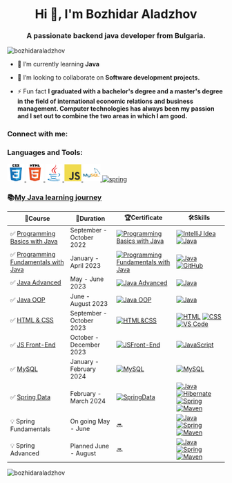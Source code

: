 <h1 align="center">Hi 👋, I'm Bozhidar Aladzhov</h1>
<h3 align="center">A passionate backend java developer from Bulgaria.</h3>

<p align="left"> <img src="https://komarev.com/ghpvc/?username=bozhidaraladzhov&label=Profile%20views&color=0e75b6&style=flat" alt="bozhidaraladzhov" /> </p>

- 🌱 I’m currently learning **Java**

- 👯 I’m looking to collaborate on **Software development projects.**

- ⚡ Fun fact **I graduated with a bachelor's degree and a master's degree in the field of international economic relations and business management. Computer technologies has always been my passion and I set out to combine the two areas in which I am good.**

<h3 align="left">Connect with me:</h3>
<p align="left">
</p>

<h3 align="left">Languages and Tools:</h3>
<p align="left"> <a href="https://www.w3schools.com/css/" target="_blank" rel="noreferrer"> <img src="https://raw.githubusercontent.com/devicons/devicon/master/icons/css3/css3-original-wordmark.svg" alt="css3" width="40" height="40"/> </a> <a href="https://www.w3.org/html/" target="_blank" rel="noreferrer"> <img src="https://raw.githubusercontent.com/devicons/devicon/master/icons/html5/html5-original-wordmark.svg" alt="html5" width="40" height="40"/> </a> <a href="https://www.java.com" target="_blank" rel="noreferrer"> <img src="https://raw.githubusercontent.com/devicons/devicon/master/icons/java/java-original.svg" alt="java" width="40" height="40"/> </a> <a href="https://developer.mozilla.org/en-US/docs/Web/JavaScript" target="_blank" rel="noreferrer"> <img src="https://raw.githubusercontent.com/devicons/devicon/master/icons/javascript/javascript-original.svg" alt="javascript" width="40" height="40"/> </a> <a href="https://www.mysql.com/" target="_blank" rel="noreferrer"> <img src="https://raw.githubusercontent.com/devicons/devicon/master/icons/mysql/mysql-original-wordmark.svg" alt="mysql" width="40" height="40"/> </a> <a href="https://spring.io/" target="_blank" rel="noreferrer"> <img src="https://www.vectorlogo.zone/logos/springio/springio-icon.svg" alt="spring" width="40" height="40"/> </a> </p>

### 📚[My Java learning journey](https://softuni.bg/curriculum)
| 🧾Course | 📅Duration | 🏆Certificate | 🛠️Skills | 
|--------|----|----|-----|
|✅ [Programming Basics with Java](https://softuni.bg/trainings/3868/programming-basics-with-java-september-2022) | September - October 2022 | <a href="https://softuni.bg/certificates/details/143354/08db27ac" rel="nofollow"><img src="https://user-images.githubusercontent.com/101351760/225559811-ed4dc164-5dbf-42dd-aa09-3bca9bf4d1ec.png" alt="Programming Basics with Java" width="100" height="100"> </a> |  [![IntelliJ Idea](https://skillicons.dev/icons?i=idea&theme=light)](https://www.jetbrains.com/idea/) [![Java](https://skillicons.dev/icons?i=java&theme=light)](https://www.java.com/en/) |
|✅ [Programming Fundamentals with Java](https://softuni.bg/trainings/3951/programming-fundamentals-with-java-january-2023) | January - April 2023 | <a href="https://softuni.bg/certificates/details/169243/27c1b69d" rel="nofollow"><img src="https://user-images.githubusercontent.com/101351760/229783981-48f70750-813a-46f6-8b24-d64cbb6cbd57.png" alt="Programming Fundamentals with Java"></a> | [![Java](https://skillicons.dev/icons?i=java&theme=light)](https://www.java.com/en/) [![GitHub](https://skillicons.dev/icons?i=github&theme=light)](https://github.com/) |
|✅ [Java Advanced](https://softuni.bg/trainings/4100/java-advanced-may-2023) | May - June 2023 | <a href="https://softuni.bg/certificates/details/174522/267a35ba" rel="nofollow"><img src="https://softuni.bg/files/courses/Java_Advanced1234.jpg" alt="Java Advanced"></a> | [![Java](https://skillicons.dev/icons?i=java&theme=light)](https://www.java.com/en/) |
|✅ [Java OOP](https://softuni.bg/trainings/4101/java-oop-june-2023) | June - August 2023 | <a href="https://softuni.bg/certificates/details/181411/36d8a0ee" rel="nofollow"><img src="https://softuni.bg/Files/Courses/java_oop12.jpg" alt="Java OOP"></a>| [![Java](https://skillicons.dev/icons?i=java&theme=light)](https://www.java.com/en/) |
|✅ [HTML & CSS](https://softuni.bg/trainings/4239/html-and-css-september-2023) | September - October 2023 | <a href="https://softuni.bg/certificates/details/190683/15f929a6" rel="nofollow"><img src="https://softuni.bg/files/courses/html_css12.jpg" alt="HTML&CSS"></a> | [![HTML](https://skillicons.dev/icons?i=html&theme=light)](https://en.wikipedia.org/wiki/HTML) [![CSS](https://skillicons.dev/icons?i=css&theme=light)](https://en.wikipedia.org/wiki/CSS) [![VS Code](https://skillicons.dev/icons?i=vscode&theme=light)](https://code.visualstudio.com/) |
|✅ [JS Front-End](https://softuni.bg/trainings/4240/js-front-end-october-2023) | October - December 2023 | <a href="https://softuni.bg/certificates/details/199100/3ad1bf7d" rel="nofollow"><img src="https://softuni.bg/Files/Courses/JSFront-EnD1.png" alt="JSFront-End"></a> |[![JavaScript](https://skillicons.dev/icons?i=js&theme=light)](https://developer.mozilla.org/en-US/docs/Web/JavaScript) |
|✅ [MySQL](https://softuni.bg/trainings/4365/mysql-january-2024) | January - February 2024 | <a href="https://softuni.bg/certificates/details/202716/cd52b380" rel="nofollow"><img src="https://softuni.bg/files/courses/mysql123.jpg" alt="MySQL"></a> | [![MySQL](https://skillicons.dev/icons?i=mysql&theme=light)](https://www.mysql.com/) |
|✅ [Spring Data](https://softuni.bg/trainings/4366/spring-data-february-2024)| February - March 2024 | <a href="https://softuni.bg/certificates/details/209298/0e16cc88" rel="nofollow"><img src="https://softuni.bg/Files/Courses/14.06springdata_.png" alt="SpringData"></a>| [![Java](https://skillicons.dev/icons?i=java&theme=light)](https://www.java.com/en/) [![Hibernate](https://skillicons.dev/icons?i=hibernate&theme=light)](https://hibernate.org/) [![Spring](https://skillicons.dev/icons?i=spring&theme=light)](https://spring.io/) [![Maven](https://skillicons.dev/icons?i=maven&theme=light)](https://maven.apache.org/) |
|💡 Spring Fundamentals | On going May - June  | 🔜 |  [![Java](https://skillicons.dev/icons?i=java&theme=light)](https://www.java.com/en/) [![Spring](https://skillicons.dev/icons?i=spring&theme=light)](https://spring.io/) [![Maven](https://skillicons.dev/icons?i=maven&theme=light)](https://maven.apache.org/) |
|💡 Spring Advanced | Planned June - August  | 🔜 |  [![Java](https://skillicons.dev/icons?i=java&theme=light)](https://www.java.com/en/) [![Spring](https://skillicons.dev/icons?i=spring&theme=light)](https://spring.io/) [![Maven](https://skillicons.dev/icons?i=maven&theme=light)](https://maven.apache.org/) |

<p><img align="center" src="https://github-readme-stats.vercel.app/api/top-langs?username=bozhidaraladzhov&show_icons=true&locale=en&layout=compact" alt="bozhidaraladzhov" /></p>
